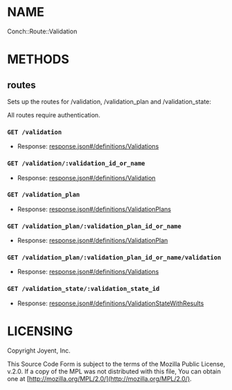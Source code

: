 # NAME

Conch::Route::Validation

# METHODS

## routes

Sets up the routes for /validation, /validation\_plan and /validation\_state:

All routes require authentication.

### `GET /validation`

- Response: [response.json#/definitions/Validations](../json-schema/response.json#/definitions/Validations)

### `GET /validation/:validation_id_or_name`

- Response: [response.json#/definitions/Validation](../json-schema/response.json#/definitions/Validation)

### `GET /validation_plan`

- Response: [response.json#/definitions/ValidationPlans](../json-schema/response.json#/definitions/ValidationPlans)

### `GET /validation_plan/:validation_plan_id_or_name`

- Response: [response.json#/definitions/ValidationPlan](../json-schema/response.json#/definitions/ValidationPlan)

### `GET /validation_plan/:validation_plan_id_or_name/validation`

- Response: [response.json#/definitions/Validations](../json-schema/response.json#/definitions/Validations)

### `GET /validation_state/:validation_state_id`

- Response: [response.json#/definitions/ValidationStateWithResults](../json-schema/response.json#/definitions/ValidationStateWithResults)

# LICENSING

Copyright Joyent, Inc.

This Source Code Form is subject to the terms of the Mozilla Public License,
v.2.0. If a copy of the MPL was not distributed with this file, You can obtain
one at [http://mozilla.org/MPL/2.0/](http://mozilla.org/MPL/2.0/).
